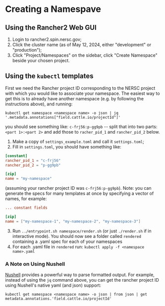 # Creating a Namespave

## Using the Rancher2 Web GUI

1. Login to rancher2.spin.nersc.gov;
2. Click the cluster name (as of May 12, 2024, either "development" or
   "production");
3. Click "Project/Namespaces" on the sidebar, click "Create Namespace" beside
   your chosen project.

## Using the `kubectl` templates

First we need the Rancher project ID corresponding to the NERSC project with
which you would like to associate your namespace. The easiest way to get this is
to already have another namespace (e.g. by following the instructions above),
and running:
```
kubectl get namespace <namespace name> -o json | jq '.metadata.annotations["field.cattle.io/projectId"]'
```
you should see something like: `c-frj56:p-gg9pb` -- split that into two parts:
`<part 1>:<part 2>` and add those to `racher_pid_1` and `rancher_pid_2` below.

1. Make a copy of `settings_example.toml` and call it `settings.toml`;
2. Fill in `settings.toml`, you should have something like:
```toml
[constant]
rancher_pid_1 = "c-frj56"
rancher_pid_2 = "p-gg9pb"

[zip]
name = "my-namespace"
```
(assuming your rancher project ID was `c-frj56:p-gg9pb`). Note: you can generate
the specs for many templates at once by specifying a vector of names, for
example:
```toml
... constant fields

[zip]
name = ["my-namespace-1", "my-namespace-2", "my-namespace-3"]
```
3. Run `../entrypoint.sh namespace/render.sh` (or just `./render.sh` if in
   interactive mode). You should now see a folder called `rendered` containing a
   .yaml spec for each of your namespaces
4. For each .yaml file in `rendered` run:
   `kubectl apply -f <namespace name>.yaml`

### A Note on Using Nushell

[Nushell](https://www.nushell.sh/) provides a powerful way to parse formatted
output. For example, instead of using the `jq` command above, you can get the
rancher project ID using Nushell's native yaml (and json) support:
```
kubectl get namespace <namespace name> -o json | from json | get metadata.annotations.'field.cattle.io/projectId'
```
